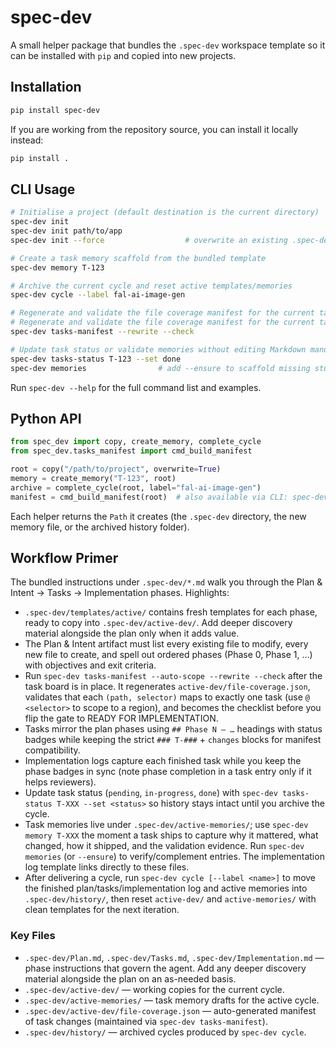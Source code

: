 # spec-dev

A small helper package that bundles the `.spec-dev` workspace template so it can be
installed with `pip` and copied into new projects.

## Installation

```bash
pip install spec-dev
```

If you are working from the repository source, you can install it locally instead:

```bash
pip install .
```

## CLI Usage

```bash
# Initialise a project (default destination is the current directory)
spec-dev init
spec-dev init path/to/app
spec-dev init --force                  # overwrite an existing .spec-dev folder

# Create a task memory scaffold from the bundled template
spec-dev memory T-123

# Archive the current cycle and reset active templates/memories
spec-dev cycle --label fal-ai-image-gen

# Regenerate and validate the file coverage manifest for the current tasks
# Regenerate and validate the file coverage manifest for the current tasks
spec-dev tasks-manifest --rewrite --check

# Update task status or validate memories without editing Markdown manually
spec-dev tasks-status T-123 --set done
spec-dev memories                # add --ensure to scaffold missing stubs
```

Run `spec-dev --help` for the full command list and examples.

## Python API

```python
from spec_dev import copy, create_memory, complete_cycle
from spec_dev.tasks_manifest import cmd_build_manifest

root = copy("/path/to/project", overwrite=True)
memory = create_memory("T-123", root)
archive = complete_cycle(root, label="fal-ai-image-gen")
manifest = cmd_build_manifest(root)  # also available via CLI: spec-dev tasks-manifest
```

Each helper returns the `Path` it creates (the `.spec-dev` directory, the new
memory file, or the archived history folder).

## Workflow Primer

The bundled instructions under `.spec-dev/*.md` walk you through the
Plan & Intent → Tasks → Implementation phases. Highlights:

- `.spec-dev/templates/active/` contains fresh templates for each phase, ready
  to copy into `.spec-dev/active-dev/`. Add deeper discovery material alongside the plan only when it adds value.
- The Plan & Intent artifact must list every existing file to modify, every new file to create, and spell out ordered phases (Phase 0, Phase 1, …) with objectives and exit criteria.
- Run `spec-dev tasks-manifest --auto-scope --rewrite --check` after the task board
  is in place. It regenerates `active-dev/file-coverage.json`, validates that each
  `(path, selector)` maps to exactly one task (use `@ <selector>` to scope to a
  region), and becomes the checklist before you flip the
  gate to READY FOR IMPLEMENTATION.
- Tasks mirror the plan phases using `## Phase N — …` headings with status badges while keeping the strict `### T-###` + `changes` blocks for manifest compatibility.
- Implementation logs capture each finished task while you keep the phase badges in sync (note phase completion in a task entry only if it helps reviewers).
- Update task status (`pending`, `in-progress`, `done`) with
  `spec-dev tasks-status T-XXX --set <status>` so history stays intact until you
  archive the cycle.
- Task memories live under `.spec-dev/active-memories/`; use
  `spec-dev memory T-XXX` the moment a task ships to capture why it mattered,
  what changed, how it shipped, and the validation evidence. Run `spec-dev
  memories` (or `--ensure`) to verify/complement entries. The implementation log
  template links directly to these files.
- After delivering a cycle, run `spec-dev cycle [--label <name>]` to move the
  finished plan/tasks/implementation log and active memories into
  `.spec-dev/history/`, then reset `active-dev/` and `active-memories/` with clean
  templates for the next iteration.

### Key Files

- `.spec-dev/Plan.md`, `.spec-dev/Tasks.md`, `.spec-dev/Implementation.md` — phase instructions that govern the agent. Add any deeper discovery material alongside the plan on an as-needed basis.
- `.spec-dev/active-dev/` — working copies for the current cycle.
- `.spec-dev/active-memories/` — task memory drafts for the active cycle.
- `.spec-dev/active-dev/file-coverage.json` — auto-generated manifest of task
  changes (maintained via `spec-dev tasks-manifest`).
- `.spec-dev/history/` — archived cycles produced by `spec-dev cycle`.
